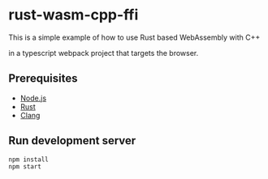 # rust-wasm-cpp-ffi

This is a simple example of how to use Rust based WebAssembly with C++

in a typescript webpack project that targets the browser.

## Prerequisites

- [Node.js](https://nodejs.org/en/download/)
- [Rust](https://www.rust-lang.org/tools/install)
- [Clang](https://releases.llvm.org/download.html)

## Run development server

```sh
npm install
npm start
```
